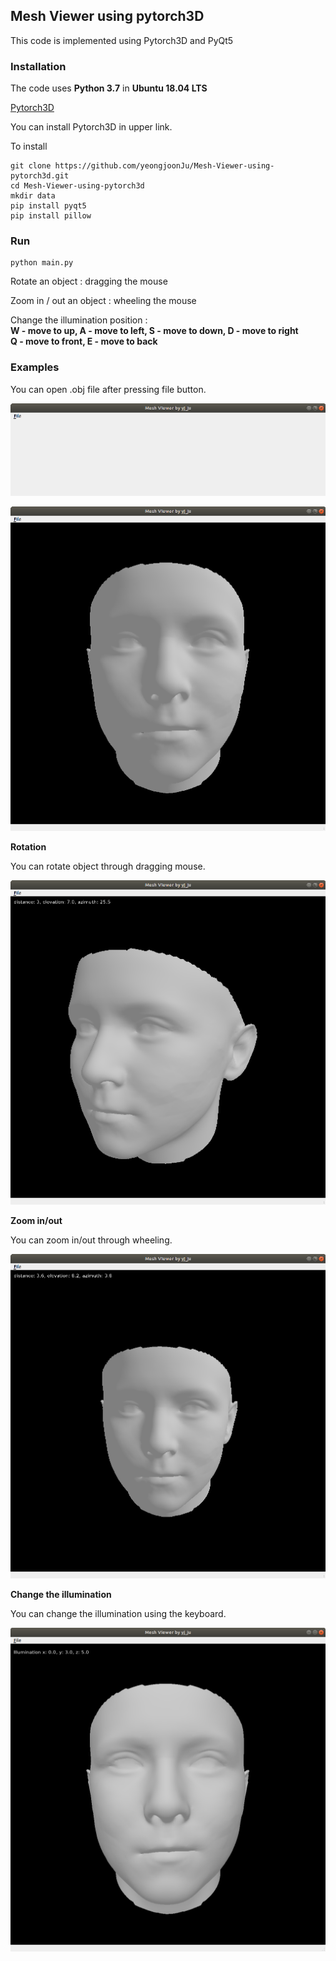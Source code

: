 ## Mesh Viewer using pytorch3D

This code is implemented using Pytorch3D and PyQt5



### Installation

The code uses **Python 3.7** in **Ubuntu 18.04 LTS**

[Pytorch3D](https://github.com/facebookresearch/pytorch3d)

You can install Pytorch3D in upper link.

To install

~~~
git clone https://github.com/yeongjoonJu/Mesh-Viewer-using-pytorch3d.git
cd Mesh-Viewer-using-pytorch3d
mkdir data
pip install pyqt5
pip install pillow
~~~



### Run

~~~
python main.py
~~~

Rotate an object : dragging the mouse

Zoom in / out an object : wheeling the mouse 

Change the illumination position :<br>**W -  move to up, A - move to left, S - move to down, D - move to right**<br>
**Q - move to front, E - move to back**

### Examples

You can open .obj file after pressing file button.

![screenshot1](./example/screenshot1.png)

![](./example/screenshot2.png)

**Rotation**

You can rotate object through dragging mouse.

![](./example/screenshot3.png)

**Zoom in/out**

You can zoom in/out through wheeling.

![](./example/screenshot4.png)

**Change the illumination**

You can change the illumination using the keyboard.

![](./example/screenshot5.png)